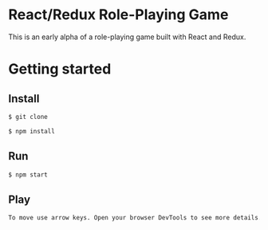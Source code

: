 # React/Redux Role-Playing Game

This is an early alpha of a role-playing game built with React and Redux.

# Getting started

## Install

```sh
$ git clone
```

```sh
$ npm install
```

## Run

```sh
$ npm start
```

## Play
```sh
To move use arrow keys. Open your browser DevTools to see more details.
```

